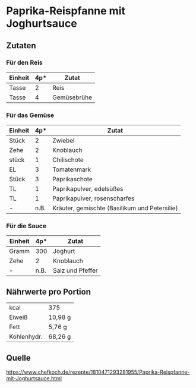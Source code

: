 # Paprika-Reispfanne mit Joghurtsauce

## Zutaten 

### Für den Reis
| Einheit | 4p* | Zutat |
| ------- | --- | ----- |
| Tasse | 2 | Reis |
| Tasse | 4 | Gemüsebrühe

### Für das Gemüse
| Einheit | 4p* | Zutat |
| ------- | --- | ----- |
| Stück | 2 | Zwiebel |
| Zehe | 2 | Knoblauch |
| stück | 1 | Chilischote |
| EL | 3 | Tomatenmark |
| Stück | 3 | Paprikaschote |
| TL | 1 | Paprikapulver, edelsüßes | 
| TL | 1 | Paprikapulver, rosenscharfes |
| - | n.B. | Kräuter, gemischte (Basilikum und Petersilie) |

### Für die Sauce
| Einheit | 4p* | Zutat |
| ------- | --- | ----- |
| Gramm | 300 |	Joghurt |
| Zehe | 2 | Knoblauch |
| - | n.B. | Salz und Pfeffer |

## Nährwerte pro Portion
|||
| --- | --- |
| kcal | 375 |
| Eiweiß | 10,98 g |
| Fett | 5,76 g |
| Kohlenhydr. | 68,26 g |


## Quelle
https://www.chefkoch.de/rezepte/1810471293281955/Paprika-Reispfanne-mit-Joghurtsauce.html
